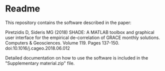# Readme

This repository contains the software described in the paper:

Piretzidis D, Sideris MG (2018) SHADE: A MATLAB toolbox and graphical user interface for the empirical de-correlation of GRACE monthly solutions. Computers & Geosciences. Volume 119. Pages 137-150. doi:10.1016/j.cageo.2018.06.012

Detailed documentation on how to use the software is included in the "Supplementary material.zip" file.
